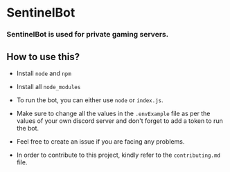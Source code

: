 # SentinelBot

### SentinelBot is used for private gaming servers.


## How to use this?

- Install ``` node ``` and ``` npm ```

- Install all ``` node_modules ``` 

- To run the bot, you can either use ``` node ``` or ``` index.js ```.

- Make sure to change all the values in the ``` .envExample ``` file as per the values of your own discord server and don't forget to add a token to run the bot.

- Feel free to create an issue if you are facing any problems.

- In order to contribute to this project, kindly refer to the ``` contributing.md ``` file.
